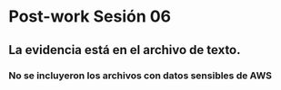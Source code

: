 # Post-work Sesión 06

## La evidencia está en el archivo de texto.

### No se incluyeron los archivos con datos sensibles de AWS

